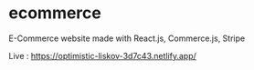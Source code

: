 # ecommerce
E-Commerce website made with React.js, Commerce.js, Stripe

Live : https://optimistic-liskov-3d7c43.netlify.app/
